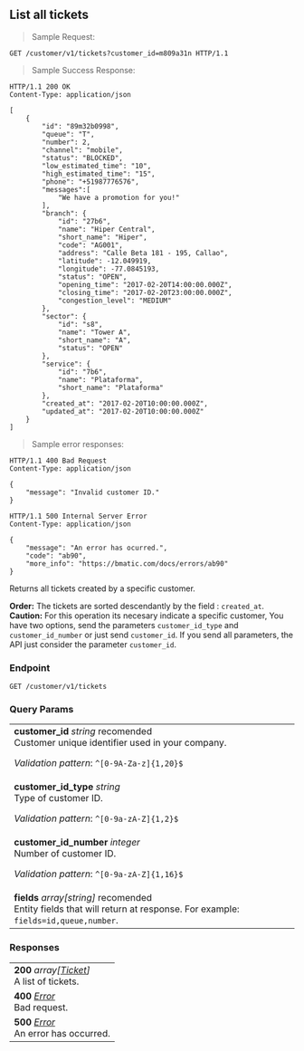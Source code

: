 
## List all tickets

> Sample Request:

```http
GET /customer/v1/tickets?customer_id=m809a31n HTTP/1.1
```

> Sample Success Response:

```http
HTTP/1.1 200 OK
Content-Type: application/json

[
    {
        "id": "89m32b0998",
        "queue": "T",
        "number": 2,
        "channel": "mobile",
        "status": "BLOCKED",
        "low_estimated_time": "10",
        "high_estimated_time": "15",
        "phone": "+51987776576",
        "messages":[
            "We have a promotion for you!"
        ],
        "branch": {
            "id": "27b6",
            "name": "Hiper Central",
            "short_name": "Hiper",
            "code": "AG001",
            "address": "Calle Beta 181 - 195, Callao",
            "latitude": -12.049919,
            "longitude": -77.0845193,
            "status": "OPEN",
            "opening_time": "2017-02-20T14:00:00.000Z",
            "closing_time": "2017-02-20T23:00:00.000Z",
            "congestion_level": "MEDIUM"
        },
        "sector": {
            "id": "s8",
            "name": "Tower A",
            "short_name": "A",
            "status": "OPEN"
        },
        "service": {
            "id": "7b6",
            "name": "Plataforma",
            "short_name": "Plataforma"
        },
        "created_at": "2017-02-20T10:00:00.000Z",
        "updated_at": "2017-02-20T10:00:00.000Z"
    }
]
```

> Sample error responses:

```http
HTTP/1.1 400 Bad Request
Content-Type: application/json

{
    "message": "Invalid customer ID."
}
```
```http
HTTP/1.1 500 Internal Server Error
Content-Type: application/json

{
    "message": "An error has ocurred.",
    "code": "ab90",
    "more_info": "https://bmatic.com/docs/errors/ab90"
}
```

Returns all tickets created by a specific customer.

<aside class="notice">
<strong>Order:</strong> The tickets are sorted descendantly by the field : <code>created_at</code>.
</aside>

<aside class="warning">
<strong>Caution:</strong> For this operation its necesary indicate a specific customer, You have two options, send the parameters <code>customer_id_type</code> and <code>customer_id_number</code> or just send <code>customer_id</code>. If you send all parameters, the API just consider the parameter <code>customer_id</code>.
</aside>

### Endpoint

`GET /customer/v1/tickets`

### Query Params

| |
|:---|
|**customer_id** *string* <span class="recomended-param">recomended</span><br>Customer unique identifier used in your company. <p>*Validation pattern*: <code>^[0-9A-Za-z]{1,20}$</code></p> |
|**customer_id_type** *string* <br>Type of customer ID. <p>*Validation pattern*: <code>^[0-9a-zA-Z]{1,2}$</code></p> |
|**customer_id_number** *integer* <br>Number of customer ID. <p>*Validation pattern*: <code>^[0-9a-zA-Z]{1,16}$</code></p> |
|**fields** *array[string]* <span class="recomended-param">recomended</span> <br> Entity fields that will return at response. For example: `fields=id,queue,number`. |

### Responses

| |
|:---|
|**200** *array[[Ticket](#ticket)]* <br>A list of tickets. |
|**400** *[Error](#error)* <br>Bad request. |
|**500** *[Error](#error)* <br>An error has occurred.|
